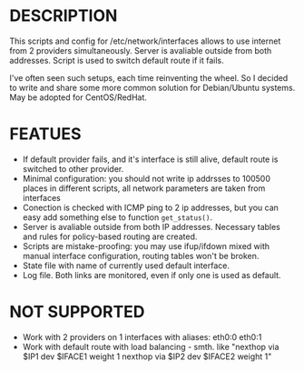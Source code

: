 # DESCRIPTION
This scripts and config for /etc/network/interfaces allows to use internet from 2 providers simultaneously. Server is avaliable outside from both addresses. Script is used to switch default route if it fails.

I've often seen such setups, each time reinventing the wheel. So I decided to write and share some more common solution for Debian/Ubuntu systems. May be adopted for CentOS/RedHat.

# FEATUES
 * If default provider fails, and it's interface is still alive, default route is switched to other provider.
 * Minimal configuration: you should not write ip addrsses to 100500 places in different scripts, all network parameters are taken from interfaces
 * Conection is checked with ICMP ping to 2 ip addresses, but you can easy add something else to function `get_status()`.
 * Server is avaliable outside from both IP addresses. Necessary tables and rules for policy-based routing are created.
 * Scripts are mistake-proofing: you may use ifup/ifdown mixed with manual interface configuration, routing tables won't be broken.
 * State file with name of currently used default interface.
 * Log file. Both links are monitored, even if only one is used as default.

# NOT SUPPORTED
 * Work with 2 providers on 1 interfaces with aliases: eth0:0 eth0:1
 * Work with default route with load balancing - smth. like "nexthop via $IP1 dev $IFACE1 weight 1 nexthop via $IP2 dev $IFACE2 weight 1"

